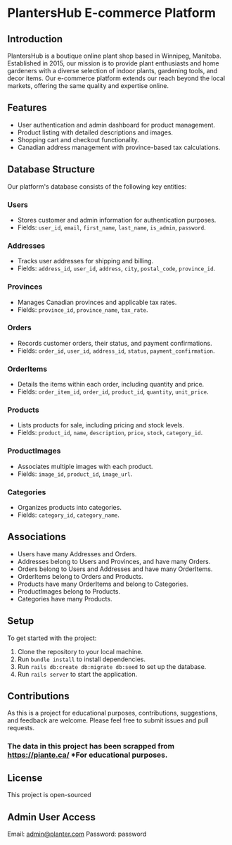 # PlantersHub E-commerce Platform

## Introduction
PlantersHub is a boutique online plant shop based in Winnipeg, Manitoba. Established in 2015, our mission is to provide plant enthusiasts and home gardeners with a diverse selection of indoor plants, gardening tools, and decor items. Our e-commerce platform extends our reach beyond the local markets, offering the same quality and expertise online.

## Features
- User authentication and admin dashboard for product management.
- Product listing with detailed descriptions and images.
- Shopping cart and checkout functionality.
- Canadian address management with province-based tax calculations.

## Database Structure
Our platform's database consists of the following key entities:

### Users
- Stores customer and admin information for authentication purposes.
- Fields: `user_id`, `email`, `first_name`, `last_name`, `is_admin`, `password`.

### Addresses
- Tracks user addresses for shipping and billing.
- Fields: `address_id`, `user_id`, `address`, `city`, `postal_code`, `province_id`.

### Provinces
- Manages Canadian provinces and applicable tax rates.
- Fields: `province_id`, `province_name`, `tax_rate`.

### Orders
- Records customer orders, their status, and payment confirmations.
- Fields: `order_id`, `user_id`, `address_id`, `status`, `payment_confirmation`.

### OrderItems
- Details the items within each order, including quantity and price.
- Fields: `order_item_id`, `order_id`, `product_id`, `quantity`, `unit_price`.

### Products
- Lists products for sale, including pricing and stock levels.
- Fields: `product_id`, `name`, `description`, `price`, `stock`, `category_id`.

### ProductImages
- Associates multiple images with each product.
- Fields: `image_id`, `product_id`, `image_url`.

### Categories
- Organizes products into categories.
- Fields: `category_id`, `category_name`.

## Associations
- Users have many Addresses and Orders.
- Addresses belong to Users and Provinces, and have many Orders.
- Orders belong to Users and Addresses and have many OrderItems.
- OrderItems belong to Orders and Products.
- Products have many OrderItems and belong to Categories.
- ProductImages belong to Products.
- Categories have many Products.

## Setup
To get started with the project:

1. Clone the repository to your local machine.
2. Run `bundle install` to install dependencies.
3. Run `rails db:create db:migrate db:seed` to set up the database.
4. Run `rails server` to start the application.

## Contributions
As this is a project for educational purposes, contributions, suggestions, and feedback are welcome. Please feel free to submit issues and pull requests.
### The data in this project has been scrapped from https://piante.ca/ *For educational purposes.

## License
This project is open-sourced

## Admin User Access
Email: admin@planter.com
Password: password
